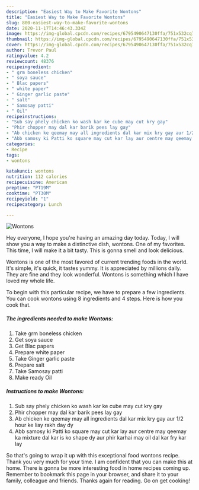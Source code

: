 ```yaml
---
description: "Easiest Way to Make Favorite Wontons"
title: "Easiest Way to Make Favorite Wontons"
slug: 800-easiest-way-to-make-favorite-wontons
date: 2020-11-17T14:46:43.334Z
image: https://img-global.cpcdn.com/recipes/6795490647130ffa/751x532cq70/wontons-recipe-main-photo.jpg
thumbnail: https://img-global.cpcdn.com/recipes/6795490647130ffa/751x532cq70/wontons-recipe-main-photo.jpg
cover: https://img-global.cpcdn.com/recipes/6795490647130ffa/751x532cq70/wontons-recipe-main-photo.jpg
author: Trevor Paul
ratingvalue: 4.2
reviewcount: 48376
recipeingredient:
- " grm boneless chicken"
- " soya sauce"
- " Blac papers"
- " white paper"
- " Ginger garlic paste"
- " salt"
- " Samosay patti"
- " Oil"
recipeinstructions:
- "Sub say phely chicken ko wash kar ke cube may cut kry gay"
- "Phir chopper may dal kar barik pees lay gay"
- "Ab chicken ke qeemay may all ingredients dal kar mix kry gay aur 1/2 hour ke liay rakh day dy"
- "Abb samosy ki Patti ko square may cut kar lay aur centre may qeemay ka mixture dal kar is ko shape dy aur phir karhai may oil dal kar fry kar lay"
categories:
- Recipe
tags:
- wontons

katakunci: wontons 
nutrition: 112 calories
recipecuisine: American
preptime: "PT19M"
cooktime: "PT30M"
recipeyield: "1"
recipecategory: Lunch

---
```



![Wontons](https://img-global.cpcdn.com/recipes/6795490647130ffa/751x532cq70/wontons-recipe-main-photo.jpg)

Hey everyone, I hope you're having an amazing day today. Today, I will show you a way to make a distinctive dish, wontons. One of my favorites. This time, I will make it a bit tasty. This is gonna smell and look delicious.



Wontons is one of the most favored of current trending foods in the world. It's simple, it's quick, it tastes yummy. It is appreciated by millions daily. They are fine and they look wonderful. Wontons is something which I have loved my whole life.


To begin with this particular recipe, we have to prepare a few ingredients. You can cook wontons using 8 ingredients and 4 steps. Here is how you cook that.

<!--inarticleads1-->

##### The ingredients needed to make Wontons:

1. Take  grm boneless chicken
1. Get  soya sauce
1. Get  Blac papers
1. Prepare  white paper
1. Take  Ginger garlic paste
1. Prepare  salt
1. Take  Samosay patti
1. Make ready  Oil




<!--inarticleads2-->

##### Instructions to make Wontons:

1. Sub say phely chicken ko wash kar ke cube may cut kry gay
1. Phir chopper may dal kar barik pees lay gay
1. Ab chicken ke qeemay may all ingredients dal kar mix kry gay aur 1/2 hour ke liay rakh day dy
1. Abb samosy ki Patti ko square may cut kar lay aur centre may qeemay ka mixture dal kar is ko shape dy aur phir karhai may oil dal kar fry kar lay




So that's going to wrap it up with this exceptional food wontons recipe. Thank you very much for your time. I am confident that you can make this at home. There is gonna be more interesting food in home recipes coming up. Remember to bookmark this page in your browser, and share it to your family, colleague and friends. Thanks again for reading. Go on get cooking!
